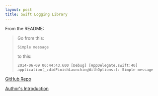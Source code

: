 ```yaml
---
layout: post
title: Swift Logging Library
---
```


From the README: 
> Go from this:
>
> `Simple message`
>
> to this:
>
> `2014-06-09 06:44:43.600 [Debug] [AppDelegate.swift:40] application(_:didFinishLaunchingWithOptions:): Simple message`



[GitHub Repo](https://github.com/DaveWoodCom/XCGLogger)

[Author's Introduction](http://www.cerebralgardens.com/blog/entry/2014/06/09/the-first-essential-swift-3rd-party-library-to-include-in-your-project)

